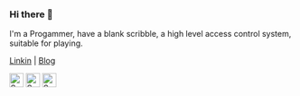 ### Hi there 👋

I'm a Progammer, have a blank scribble, a high level access control
system, suitable for playing.

[Linkin](https://www.linkedin.com/in/vachirawit/) | [Blog](https://dev.to/m4r14)

[<img src="https://v2.speedtyper.dev/users/M4R14/badges/averagewpm" alt="SpeedTyper.dev avg wpm" height="25">](https://www.speedtyper.dev/profile/M4R14) 
[<img src="https://v2.speedtyper.dev/users/M4R14/badges/topwpm" alt="SpeedTyper.dev top wpm" height="25">](https://www.speedtyper.dev/profile/M4R14) 
[<img src="https://v2.speedtyper.dev/users/M4R14/badges/gamecount" alt="SpeedTyper.dev games" height="25">](https://www.speedtyper.dev/profile/M4R14)


<!--
**M4R14/m4r14** is a ✨ _special_ ✨ repository because its `README.md` (this file) appears on your GitHub profile.

Here are some ideas to get you started:

- 🔭 I’m currently working on ...
- 🌱 I’m currently learning ...
- 👯 I’m looking to collaborate on ...
- 🤔 I’m looking for help with ...
- 💬 Ask me about ...
- 📫 How to reach me: ...
- 😄 Pronouns: ...
- ⚡ Fun fact: ...
-->
